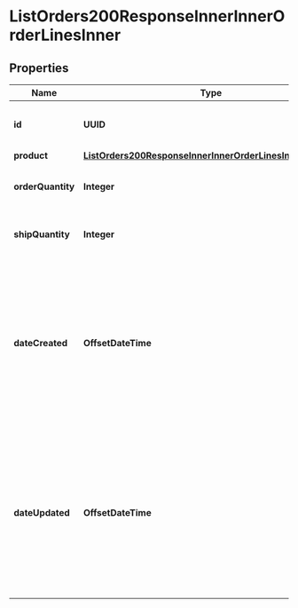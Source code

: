 

# ListOrders200ResponseInnerInnerOrderLinesInner


## Properties

| Name | Type | Description | Notes |
|------------ | ------------- | ------------- | -------------|
|**id** | **UUID** | The unique identifier of the order line |  [optional] [readonly] |
|**product** | [**ListOrders200ResponseInnerInnerOrderLinesInnerProduct**](ListOrders200ResponseInnerInnerOrderLinesInnerProduct.md) |  |  |
|**orderQuantity** | **Integer** | The quantity of the product in the order |  |
|**shipQuantity** | **Integer** | The quantity of the product shipped |  [optional] |
|**dateCreated** | **OffsetDateTime** | ISO 8601 Timestamp. Date Created and Date Updated are system managed values, should not be sent in request payloads - will be ignored. |  [optional] [readonly] |
|**dateUpdated** | **OffsetDateTime** | ISO 8601 Timestamp. Date Created and Date Updated are system managed values, should not be sent in request payloads - will be ignored. |  [optional] [readonly] |



